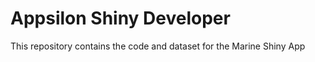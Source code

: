 # Appsilon Shiny Developer 

This repository contains the code and dataset for the Marine Shiny App
